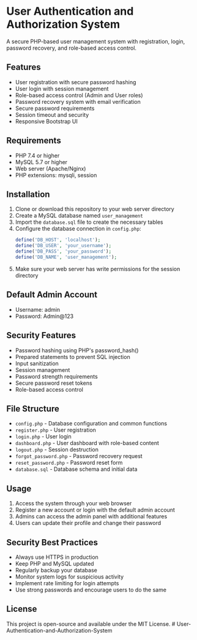# User Authentication and Authorization System

A secure PHP-based user management system with registration, login, password recovery, and role-based access control.

## Features

- User registration with secure password hashing
- User login with session management
- Role-based access control (Admin and User roles)
- Password recovery system with email verification
- Secure password requirements
- Session timeout and security
- Responsive Bootstrap UI

## Requirements

- PHP 7.4 or higher
- MySQL 5.7 or higher
- Web server (Apache/Nginx)
- PHP extensions: mysqli, session

## Installation

1. Clone or download this repository to your web server directory
2. Create a MySQL database named `user_management`
3. Import the `database.sql` file to create the necessary tables
4. Configure the database connection in `config.php`:
   ```php
   define('DB_HOST', 'localhost');
   define('DB_USER', 'your_username');
   define('DB_PASS', 'your_password');
   define('DB_NAME', 'user_management');
   ```
5. Make sure your web server has write permissions for the session directory

## Default Admin Account

- Username: admin
- Password: Admin@123

## Security Features

- Password hashing using PHP's password_hash()
- Prepared statements to prevent SQL injection
- Input sanitization
- Session management
- Password strength requirements
- Secure password reset tokens
- Role-based access control

## File Structure

- `config.php` - Database configuration and common functions
- `register.php` - User registration
- `login.php` - User login
- `dashboard.php` - User dashboard with role-based content
- `logout.php` - Session destruction
- `forgot_password.php` - Password recovery request
- `reset_password.php` - Password reset form
- `database.sql` - Database schema and initial data

## Usage

1. Access the system through your web browser
2. Register a new account or login with the default admin account
3. Admins can access the admin panel with additional features
4. Users can update their profile and change their password

## Security Best Practices

- Always use HTTPS in production
- Keep PHP and MySQL updated
- Regularly backup your database
- Monitor system logs for suspicious activity
- Implement rate limiting for login attempts
- Use strong passwords and encourage users to do the same

## License

This project is open-source and available under the MIT License. #   U s e r - A u t h e n t i c a t i o n - a n d - A u t h o r i z a t i o n - S y s t e m  
 